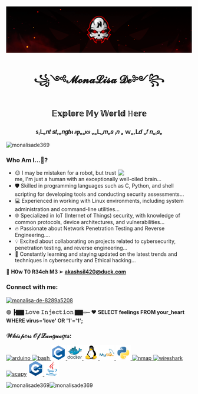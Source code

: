 ![logo](https://github.com/Akash420-oss/Akash420-oss/blob/main/skull_banner.png)
<h1 align="center" color="#e20000">꧁༺𝓜𝓸𝓷𝓪𝓛𝓲𝓼𝓪 𝓓𝓮༻꧂</h1>
<h2 align="center" color="green">𝔼𝕩𝕡𝕝𝕠𝕣𝕖 𝕄𝕪 𝕎𝕠𝕣𝕝𝕕 ℍ𝕖𝕣𝕖</h2>
<h3 align="center">ꜱᵢԼₑ𝑛𝑡 𝑠𝑡ᵣₑ𝑛𝑔𝑡ⲏ 𝑠𝒑ₑₐⲕ𝑠 ᵥₒԼᵤ𝑚ₑ𝑠 ᵢ𝑛 ₐ ｗₒᵣԼ𝑑 ₒ𝑓 𝑛ₒᵢ𝑠ₑ</h3>
<p align="left"> <img src="https://komarev.com/ghpvc/?username=monalisade369&label=Profile%20views&color=0e75b6&style=flat" alt="monalisade369" /> </p>

<h3 alignt="left">Who Am I...🤔?</h3>
<img align="right" width="200" src="https://64.media.tumblr.com/ba8c705edd2bed0a28d9458811155d69/tumblr_onxkyoloha1w05w8zo1_500.gifv">

- 😉 I may be mistaken for a robot, but trust me, I'm just a human with an exceptionally well-oiled brain...
- 🛡️ Skilled in programming languages such as C, Python, and shell scripting for developing tools and conducting security assessments...
- 💻 Experienced in working with Linux environments, including system administration and command-line utilities...
- 🌐 Specialized in IoT (Internet of Things) security, with knowledge of common protocols, device architectures, and vulnerabilities...
- 🔥 Passionate about Network Penetration Testing and Reverse Engineering....
- 💡 Excited about collaborating on projects related to cybersecurity, penetration testing, and reverse engineering...
- 🧠 Constantly learning and staying updated on the latest trends and techniques in cybersecurity and Ethical hacking...

🔴 <b color="#008000">H0w T0 R34ch M3 ➢</b> <b color="blue">akashsil420@duck.com</b>
<h3 align="left">Connect with me:</h3>
<p align="left">
<a href="https://www.linkedin.com/in/monalisa-de-8289a5208" target="blank"><img align="center" src="https://raw.githubusercontent.com/rahuldkjain/github-profile-readme-generator/master/src/images/icons/Social/linked-in-alt.svg" alt="monalisa-de-8289a5208" height="30" width="40" /></a>
</p>
🟢 <b>┣▇▇ <b color="#FF4500">𝙻𝚘𝚟𝚎 𝙸𝚗𝚓𝚎𝚌𝚝𝚒𝚘𝚗</b> ▇▇═─ ❤️</b> <b color="#8C00CC">SELECT feelings FROM your_heart WHERE virus='love' OR '1'='1';</b>
<h3 align="left">𝒲𝒽𝒾𝓈𝓅𝑒𝓇𝓈 𝒪𝒻 𝓛𝒶𝓃𝑔𝓊𝒶𝑔𝑒𝓈:</h3>
<p align="left"> <a href="https://www.arduino.cc/" target="_blank" rel="noreferrer"> <img src="https://cdn.worldvectorlogo.com/logos/arduino-1.svg" alt="arduino" width="40" height="40"/> </a> <a href="https://www.gnu.org/software/bash/" target="_blank" rel="noreferrer"> <img src="https://www.vectorlogo.zone/logos/gnu_bash/gnu_bash-icon.svg" alt="bash" width="40" height="40"/> </a> <a href="https://www.cprogramming.com/" target="_blank" rel="noreferrer"> <img src="https://raw.githubusercontent.com/devicons/devicon/master/icons/c/c-original.svg" alt="c" width="40" height="40"/> </a> <a href="https://www.docker.com/" target="_blank" rel="noreferrer"> <img src="https://raw.githubusercontent.com/devicons/devicon/master/icons/docker/docker-original-wordmark.svg" alt="docker" width="40" height="40"/> </a> <a href="https://www.linux.org/" target="_blank" rel="noreferrer"> <img src="https://raw.githubusercontent.com/devicons/devicon/master/icons/linux/linux-original.svg" alt="linux" width="40" height="40"/> </a> <a href="https://www.mysql.com/" target="_blank" rel="noreferrer"> <img src="https://raw.githubusercontent.com/devicons/devicon/master/icons/mysql/mysql-original-wordmark.svg" alt="mysql" width="40" height="40"/> </a> <a href="https://www.python.org" target="_blank" rel="noreferrer"> <img src="https://raw.githubusercontent.com/devicons/devicon/master/icons/python/python-original.svg" alt="python" width="40" height="40"/> </a> <a href="https://nmap.org" target="_blank" rel="noreferrer"> <img
src="https://nmap.org/images/nmap-logo-256x256.png" alt="nmap" width="40" height="40"/> </a> <a href="https://www.wireshark.org" target="_blank" rel="noreferrer"> <img
src="https://cdn.icon-icons.com/icons2/1508/PNG/512/wireshark_104082.png" alt="wireshark" width="40" height="40"/> </a> <a href="https://scapy.net" target="_blank" rel="noreferrer"> <img
src="https://scapy.readthedocs.io/en/latest/_images/scapy_logo.png" alt="scapy" width="40" height="40"/></a> <a href="https://www.w3schools.com/cpp/" target="_blank" rel="noreferrer"> <img src="https://raw.githubusercontent.com/devicons/devicon/master/icons/cplusplus/cplusplus-original.svg" alt="cplusplus" width="40" height="40"/> </a> <a href="https://www.java.com" target="_blank" rel="noreferrer"> <img src="https://raw.githubusercontent.com/devicons/devicon/master/icons/java/java-original.svg" alt="java" width="40" height="40"/> </a>
<p><img align="left" src="https://github-readme-stats.vercel.app/api/top-langs?username=monalisade369&show_icons=true&locale=en&layout=compact&theme=gotham" alt="monalisade369" /></p>

<p><img align="left" src="https://github-readme-streak-stats.herokuapp.com/?user=monalisade369&theme=gotham" alt="monalisade369" /></p>


